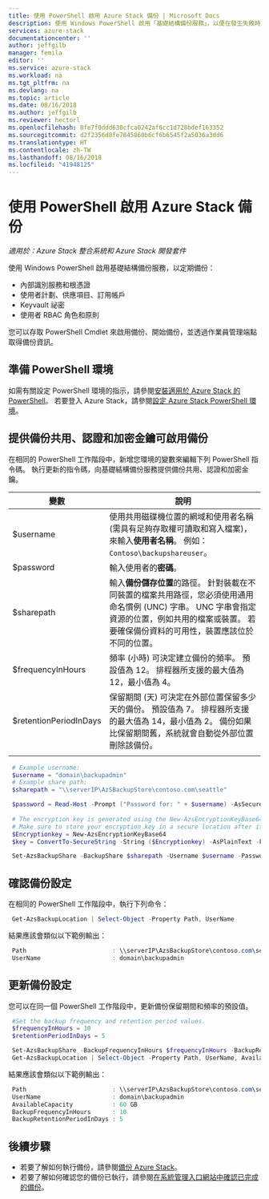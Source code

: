 ```yaml
---
title: 使用 PowerShell 啟用 Azure Stack 備份 | Microsoft Docs
description: 使用 Windows PowerShell 啟用「基礎結構備份服務」，以便在發生失敗時，可以將 Azure Stack 還原。
services: azure-stack
documentationcenter: ''
author: jeffgilb
manager: femila
editor: ''
ms.service: azure-stack
ms.workload: na
ms.tgt_pltfrm: na
ms.devlang: na
ms.topic: article
ms.date: 08/16/2018
ms.author: jeffgilb
ms.reviewer: hectorl
ms.openlocfilehash: 8fe7f0ddd630cfca0242af6cc1d728bdef163352
ms.sourcegitcommit: d2f2356d8fe7845860b6cf6b6545f2a5036a3dd6
ms.translationtype: HT
ms.contentlocale: zh-TW
ms.lasthandoff: 08/16/2018
ms.locfileid: "41948125"
---
```

# <a name="enable-backup-for-azure-stack-with-powershell"></a>使用 PowerShell 啟用 Azure Stack 備份

*適用於：Azure Stack 整合系統和 Azure Stack 開發套件*

使用 Windows PowerShell 啟用基礎結構備份服務，以定期備份：
 - 內部識別服務和根憑證
 - 使用者計劃、供應項目、訂用帳戶
 - Keyvault 祕密
 - 使用者 RBAC 角色和原則

您可以存取 PowerShell Cmdlet 來啟用備份、開始備份，並透過作業員管理端點取得備份資訊。

## <a name="prepare-powershell-environment"></a>準備 PowerShell 環境

如需有關設定 PowerShell 環境的指示，請參閱[安裝適用於 Azure Stack 的 PowerShell](azure-stack-powershell-install.md)。 若要登入 Azure Stack，請參閱[設定 Azure Stack PowerShell 環境](azure-stack-powershell-configure-admin.md)。

## <a name="provide-the-backup-share-credentials-and-encryption-key-to-enable-backup"></a>提供備份共用、認證和加密金鑰可啟用備份

在相同的 PowerShell 工作階段中，新增您環境的變數來編輯下列 PowerShell 指令碼。 執行更新的指令碼，向基礎結構備份服務提供備份共用、認證和加密金鑰。

| 變數        | 說明   |
|---              |---                                        |
| $username       | 使用共用磁碟機位置的網域和使用者名稱 (需具有足夠存取權可讀取和寫入檔案)，來輸入**使用者名稱**。 例如： `Contoso\backupshareuser`。 |
| $password       | 輸入使用者的**密碼**。 |
| $sharepath      | 輸入**備份儲存位置**的路徑。 針對裝載在不同裝置的檔案共用路徑，您必須使用通用命名慣例 (UNC) 字串。 UNC 字串會指定資源的位置，例如共用的檔案或裝置。 若要確保備份資料的可用性，裝置應該位於不同的位置。 |
| $frequencyInHours | 頻率 (小時) 可決定建立備份的頻率。 預設值為 12。 排程器所支援的最大值為 12，最小值為 4。|
| $retentionPeriodInDays | 保留期間 (天) 可決定在外部位置保留多少天的備份。 預設值為 7。 排程器所支援的最大值為 14，最小值為 2。 備份如果比保留期間舊，系統就會自動從外部位置刪除該備份。|
|     |     |

   ```powershell
    # Example username:
    $username = "domain\backupadmin"
    # Example share path:
    $sharepath = "\\serverIP\AzSBackupStore\contoso.com\seattle"
   
    $password = Read-Host -Prompt ("Password for: " + $username) -AsSecureString
    
    # The encryption key is generated using the New-AzsEncryptionKeyBase64 cmdlet provided in Azure Stack PowerShell.
    # Make sure to store your encryption key in a secure location after it is generated.
    $Encryptionkey = New-AzsEncryptionKeyBase64
    $key = ConvertTo-SecureString -String ($Encryptionkey) -AsPlainText -Force

    Set-AzsBackupShare -BackupShare $sharepath -Username $username -Password $password -EncryptionKey $key
   ```
   
##  <a name="confirm-backup-settings"></a>確認備份設定

在相同的 PowerShell 工作階段中，執行下列命令：

   ```powershell
    Get-AzsBackupLocation | Select-Object -Property Path, UserName
   ```

結果應該會類似以下範例輸出：

   ```powershell
    Path                        : \\serverIP\AzsBackupStore\contoso.com\seattle
    UserName                    : domain\backupadmin
   ```

## <a name="update-backup-settings"></a>更新備份設定
您可以在同一個 PowerShell 工作階段中，更新備份保留期間和頻率的預設值。 

   ```powershell
    #Set the backup frequency and retention period values.
    $frequencyInHours = 10
    $retentionPeriodInDays = 5

    Set-AzsBackupShare -BackupFrequencyInHours $frequencyInHours -BackupRetentionPeriodInDays $retentionPeriodInDays
    Get-AzsBackupLocation | Select-Object -Property Path, UserName, AvailableCapacity, BackupFrequencyInHours, BackupRetentionPeriodInDays
   ```

結果應該會類似以下範例輸出：

   ```powershell
    Path                        : \\serverIP\AzsBackupStore\contoso.com\seattle
    UserName                    : domain\backupadmin
    AvailableCapacity           : 60 GB
    BackupFrequencyInHours      : 10
    BackupRetentionPeriodInDays : 5
   ```

## <a name="next-steps"></a>後續步驟

 - 若要了解如何執行備份，請參閱[備份 Azure Stack](azure-stack-backup-back-up-azure-stack.md )。  
 - 若要了解如何確認您的備份已執行，請參閱[在系統管理入口網站中確認已完成的備份](azure-stack-backup-back-up-azure-stack.md )。
